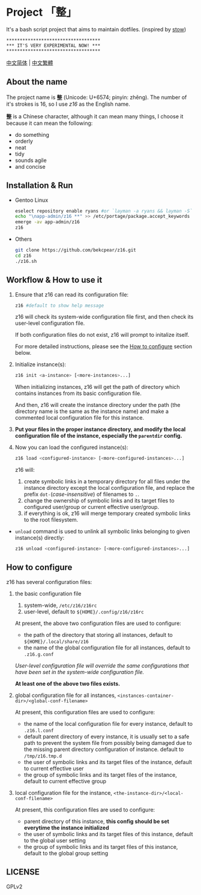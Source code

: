 # Project 「整」

It's a bash script project that aims to maintain dotfiles. (inspired by [stow](https://www.gnu.org/software/stow/))

```
***********************************
*** IT'S VERY EXPERIMENTAL NOW! ***
***********************************
```

[中文简体](README.zhs.md) | [中文繁體](README.zht.md)

## About the name

The project name is **整** (Unicode: U+6574; pinyin: zhěng). The number of it's strokes is 16, so I use *z16* as the English name.

**整** is a Chinese character, although it can mean many things, I choose it because it can mean the following:

* do something
* orderly
* neat
* tidy
* sounds agile
* and concise

## Installation & Run

* Gentoo Linux

  ```bash
  eselect repository enable ryans #or `layman -a ryans && layman -S`
  echo "\napp-admin/z16 **" >> /etc/portage/package.accept_keywords
  emerge -av app-admin/z16
  z16
  ```

* Others

  ```bash
  git clone https://github.com/bekcpear/z16.git
  cd z16
  ./z16.sh
  ```

## Workflow & How to use it

1. Ensure that z16 can read its configuration file:

   ```bash
   z16 #default to show help message
   ```

   z16 will check its system-wide configuration file first, and then check its user-level configuration file.

   If both configuration files do not exist, z16 will prompt to initalize itself.

   For more detailed instructions, please see the [How to configure](#how-to-configure) section below.

2. Initialize instance(s):

   ```bash
   z16 init <a-instance> [<more-instances>...]
   ```

   When initializing instances, z16 will get the path of directory which contains instances from its basic configuration file.

   And then, z16 will create the instance directory under the path (the directory name is the same as the instance name) and make a commented local configuration file for this instance.

3. **Put your files in the proper instance directory, and modify the local configuration file of the instance, especially the `parentdir` config.**

4. Now you can load the configured instance(s):

   ```bash
   z16 load <configured-instance> [<more-configured-instances>...]
   ```

   z16 will:

   1. create symbolic links in a temporary directory for all files under the instance directory except the local configuration file, and replace the prefix `dot-`(_case-insensitive_) of filenames to `.`.
   2. change the ownership of symbolic links and its target files to configured user/group or current effective user/group.
   3. if everything is ok, z16 will merge temporary created symbolic links to the root filesystem.

* `unload` command is used to unlink all symbolic links belonging to given instance(s) directly:

   ```bash
   z16 unload <configured-instance> [<more-configured-instances>...]
   ```

## How to configure

z16 has several configuration files:

1. the basic configuration file

   1. system-wide, `/etc/z16/z16rc`
   2. user-level, default to `${HOME}/.config/z16/z16rc`

   At present, the above two configuration files are used to configure:

   * the path of the directory that storing all instances, default to `${HOME}/.local/share/z16`
   * the name of the global configuration file for all instances, default to `.z16.g.conf`

   *User-level configuration file will override the same configurations that have been set in the system-wide configuration file.*

   **At least one of the above two files exists.**

2. global configuration file for all instances, `<instances-container-dir>/<global-conf-filename>`

   At present, this configuration files are used to configure:

   * the name of the local configuration file for every instance, default to `.z16.l.conf`
   * default parent directory of every instance, it is usually set to a safe path to prevent the system file from possibly being damaged due to the missing parent directory configuration of instance. default to `/tmp/z16.tmp.d`
   * the user of symbolic links and its target files of the instance, default to current effective user
   * the group of symbolic links and its target files of the instance, default to current effective group

3. local configuration file for the instance, `<the-instance-dir>/<local-conf-filename>`

   At present, this configuration files are used to configure:

   * parent directory of this instance, **this config should be set everytime the instance initialized**
   * the user of symbolic links and its target files of this instance, default to the global user setting
   * the group of symbolic links and its target files of this instance, default to the global group setting


## LICENSE

GPLv2
